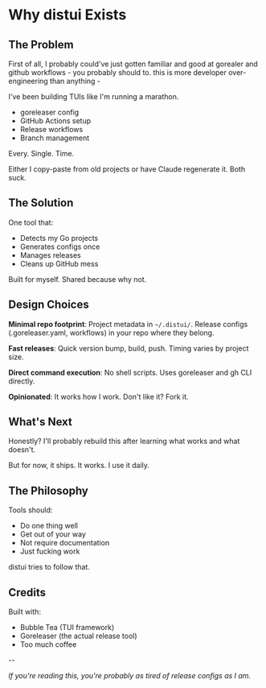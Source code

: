 # Why distui Exists

## The Problem

First of all, I probably could've just gotten familiar and good at gorealer and github workflows - you probably should to. this is more developer over-engineering than anything - 

I've been building TUIs like I'm running a marathon. 
- goreleaser config
- GitHub Actions setup
- Release workflows
- Branch management

Every. Single. Time.

Either I copy-paste from old projects or have Claude regenerate it. Both suck.

## The Solution

One tool that:
- Detects my Go projects
- Generates configs once
- Manages releases
- Cleans up GitHub mess

Built for myself. Shared because why not.

## Design Choices

**Minimal repo footprint**: Project metadata in `~/.distui/`. Release configs (.goreleaser.yaml, workflows) in your repo where they belong.

**Fast releases**: Quick version bump, build, push. Timing varies by project size.

**Direct command execution**: No shell scripts. Uses goreleaser and gh CLI directly.

**Opinionated**: It works how I work. Don't like it? Fork it.

## What's Next

Honestly? I'll probably rebuild this after learning what works and what doesn't.

But for now, it ships. It works. I use it daily.

## The Philosophy

Tools should:
- Do one thing well
- Get out of your way
- Not require documentation
- Just fucking work

distui tries to follow that.

## Credits

Built with:
- Bubble Tea (TUI framework)
- Goreleaser (the actual release tool)
- Too much coffee

--

*If you're reading this, you're probably as tired of release configs as I am.*